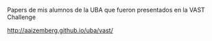 Papers de mis alumnos de la UBA que fueron presentados en la VAST Challenge

http://aaizemberg.github.io/uba/vast/
